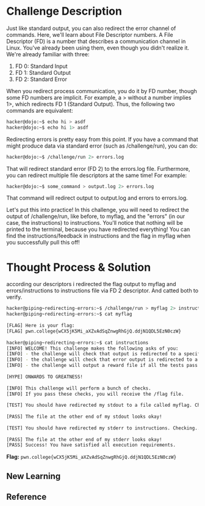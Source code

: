 # Challenge Description
Just like standard output, you can also redirect the error channel of commands. Here, we'll learn about File Descriptor numbers. A File Descriptor (FD) is a number that describes a communication channel in Linux. You've already been using them, even though you didn't realize it. We're already familiar with three:

  1. FD 0: Standard Input
  2. FD 1: Standard Output
  3. FD 2: Standard Error

When you redirect process communication, you do it by FD number, though some FD numbers are implicit. For example, a > without a number implies 1>, which redirects FD 1 (Standard Output). Thus, the following two commands are equivalent:
```bash
hacker@dojo:~$ echo hi > asdf
hacker@dojo:~$ echo hi 1> asdf
```
Redirecting errors is pretty easy from this point. If you have a command that might produce data via standard error (such as /challenge/run), you can do:
```bash
hacker@dojo:~$ /challenge/run 2> errors.log
```
That will redirect standard error (FD 2) to the errors.log file. Furthermore, you can redirect multiple file descriptors at the same time! For example:
```bash
hacker@dojo:~$ some_command > output.log 2> errors.log
```
That command will redirect output to output.log and errors to errors.log.

Let's put this into practice! In this challenge, you will need to redirect the output of /challenge/run, like before, to myflag, and the "errors" (in our case, the instructions) to instructions. You'll notice that nothing will be printed to the terminal, because you have redirected everything! You can find the instructions/feedback in instructions and the flag in myflag when you successfully pull this off!
# Thought Process & Solution
according our descriptors i redirected the flag output to myflag and errors/instructions to instructions file via FD 2 descriptor. And catted both to verify.
```bash
hacker@piping~redirecting-errors:~$ /challenge/run > myflag 2> instructions
hacker@piping~redirecting-errors:~$ cat myflag
 
[FLAG] Here is your flag:
[FLAG] pwn.college{wCX5jK5Mi_aXZvAdSqZnwgRhGjQ.ddjN1QDL5EzN0czW}
 
hacker@piping~redirecting-errors:~$ cat instructions
[INFO] WELCOME! This challenge makes the following asks of you:
[INFO] - the challenge will check that output is redirected to a specific file path : myflag
[INFO] - the challenge will check that error output is redirected to a specific file path : instructions
[INFO] - the challenge will output a reward file if all the tests pass : /flag
 
[HYPE] ONWARDS TO GREATNESS!
 
[INFO] This challenge will perform a bunch of checks.
[INFO] If you pass these checks, you will receive the /flag file.
 
[TEST] You should have redirected my stdout to a file called myflag. Checking...
 
[PASS] The file at the other end of my stdout looks okay!
 
[TEST] You should have redirected my stderr to instructions. Checking...
 
[PASS] The file at the other end of my stderr looks okay!
[PASS] Success! You have satisfied all execution requirements.
```
**Flag:** `pwn.college{wCX5jK5Mi_aXZvAdSqZnwgRhGjQ.ddjN1QDL5EzN0czW}`
## New Learning
## Reference
